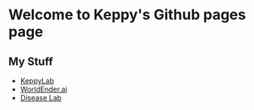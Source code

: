 # Welcome to Keppy's Github pages page 

## My Stuff

* [KeppyLab](https://keppylab.com) 
* [WorldEnder.ai](https://worldender.ai)
* [Disease Lab](https://github.com/keppy/disease-lab)
